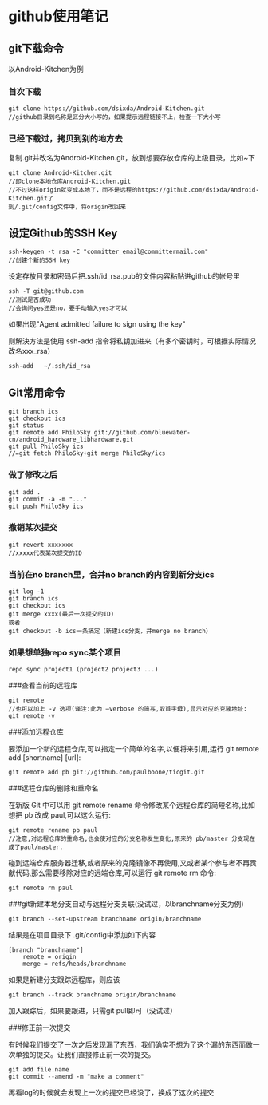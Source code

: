 github使用笔记
=============


git下载命令
----------
以Android-Kitchen为例

### 首次下载
	git clone https://github.com/dsixda/Android-Kitchen.git
	//github目录到名称是区分大小写的，如果提示远程链接不上，检查一下大小写

### 已经下载过，拷贝到别的地方去
复制.git并改名为Android-Kitchen.git，放到想要存放仓库的上级目录，比如~下
	
	git clone Android-Kitchen.git
	//即clone本地仓库Android-Kitchen.git
	//不过这样origin就变成本地了，而不是远程的https://github.com/dsixda/Android-Kitchen.git了
	到/.git/config文件中，将origin改回来


设定Github的SSH Key
------------------
	ssh-keygen -t rsa -C "committer_email@committermail.com"  
	//创建个新的SSH key

设定存放目录和密码后把.ssh/id_rsa.pub的文件内容粘贴进github的帐号里

	ssh -T git@github.com 
	//测试是否成功
	//会询问yes还是no，要手动输入yes才可以  

如果出现"Agent admitted failure to sign using the key"

则解決方法是使用 ssh-add 指令将私钥加进来（有多个密钥时，可根据实际情况改名xxx_rsa）

	ssh-add   ~/.ssh/id_rsa

Git常用命令
----------
	git branch ics
	git checkout ics
	git status
	git remote add PhiloSky git://github.com/bluewater-cn/android_hardware_libhardware.git
	git pull PhiloSky ics
	//=git fetch PhiloSky+git merge PhiloSky/ics
### 做了修改之后
	git add .
	git commit -a -m "..."
	git push PhiloSky ics
### 撤销某次提交
	git revert xxxxxxx
	//xxxxx代表某次提交的ID

### 当前在no branch里，合并no branch的内容到新分支ics
	git log -1
	git branch ics
	git checkout ics
	git merge xxxx(最后一次提交的ID)
	或者 
	git checkout -b ics一条搞定（新建ics分支，并merge no branch）

### 如果想单独repo sync某个项目
	repo sync project1 (project2 project3 ...)
	
	
###查看当前的远程库

	git remote
	//也可以加上 -v 选项(译注:此为 –verbose 的简写,取首字母),显示对应的克隆地址:
	git remote -v
    
###添加远程仓库

要添加一个新的远程仓库,可以指定一个简单的名字,以便将来引用,运行 git remote add [shortname] [url]:

	git remote add pb git://github.com/paulboone/ticgit.git

###远程仓库的删除和重命名

在新版 Git 中可以用 git remote rename 命令修改某个远程仓库的简短名称,比如想把 pb 改成 paul,可以这么运行:

	git remote rename pb paul
	//注意,对远程仓库的重命名,也会使对应的分支名称发生变化,原来的 pb/master 分支现在成了paul/master.

碰到远端仓库服务器迁移,或者原来的克隆镜像不再使用,又或者某个参与者不再贡献代码,那么需要移除对应的远端仓库,可以运行 git remote rm 命令:

	git remote rm paul

###git新建本地分支自动与远程分支关联(没试过，以branchname分支为例)

	git branch --set-upstream branchname origin/branchname

结果是在项目目录下 .git/config中添加如下内容

	[branch "branchname"]
		remote = origin
		merge = refs/heads/branchname
如果是新建分支跟踪远程库，则应该

	git branch --track branchname origin/branchname
加入跟踪后，如果要跟进，只需git pull即可（没试过）

###修正前一次提交

有时候我们提交了一次之后发现漏了东西，我们确实不想为了这个漏的东西而做一次单独的提交。让我们直接修正前一次的提交。

	git add file.name
	git commit --amend -m "make a comment"
再看log的时候就会发现上一次的提交已经没了，换成了这次的提交